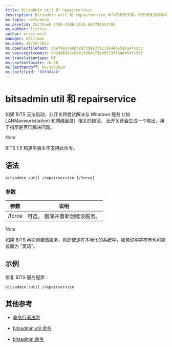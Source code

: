 ```yaml
---
title: bitsadmin util 和 repairservice
description: Bitsadmin util 和 repairservice 命令的参考文章，用于修复各种版本的 BITS 服务中的已知问题。
ms.topic: reference
ms.assetid: 2ac7baeb-4340-4186-bfcb-66478195378d
ms.author: lizross
author: eross-msft
manager: mtillman
ms.date: 10/16/2017
ms.openlocfilehash: 0bef08a3e0db8973de9370279144be5951445cc3
ms.sourcegitcommit: db2d46842c68813d043738d6523f13d8454fc972
ms.translationtype: MT
ms.contentlocale: zh-CN
ms.lasthandoff: 09/10/2020
ms.locfileid: "89630446"
---
```

# <a name="bitsadmin-util-and-repairservice"></a>bitsadmin util 和 repairservice

如果 BITS 无法启动，此开关将尝试解决与 Windows 服务 (（如 LANManworkstation) 和网络目录）相关的错误。 此开关还会生成一个输出，用于指示是否已解决问题。

> [!NOTE]
> BITS 1.5 和更早版本不支持此命令。

## <a name="syntax"></a>语法

```
bitsadmin /util /repairservice [/force]
```

### <a name="parameters"></a>参数

| 参数 | 说明 |
| --------- | ----------- |
| /force | 可选。 删除并重新创建该服务。|

> [!NOTE]
> 如果 BITS 再次创建该服务，则即使是在本地化的系统中，服务说明字符串也可能设置为 "英语"。

## <a name="examples"></a>示例

修复 BITS 服务配置：

```
bitsadmin /util /repairservice
```

## <a name="additional-references"></a>其他参考

- [命令行语法项](command-line-syntax-key.md)

- [bitsadmin util 命令](bitsadmin-util.md)

- [bitsadmin 命令](bitsadmin.md)
